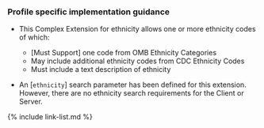 
### Profile specific implementation guidance

- This Complex Extension for ethnicity allows one or more ethnicity codes of which:

  - [Must Support] one code from OMB Ethnicity Categories
  - May include additional ethnicity codes from CDC Ethnicity Codes
  - Must include a text description of ethnicity

- A<!-- [`race`]-->n [`ethnicity`]<!-- [`gender-identity`]--> search parameter has been defined for this extension.  However, there are no  <!--race-->ethnicity<!--gender-identity-->  search requirements for the Client or Server.

{% include link-list.md %}
